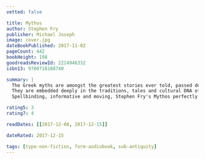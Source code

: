 ```yaml
---
vetted: false

title: Mythos
author: Stephen Fry
publisher: Michael Joseph
image: cover.jpg
dateBookPublished: 2017-11-02
pageCount: 442
bookHeight: 198
goodreadsReviewId: 2214946332
isbn13: 9780718188740

summary: |
  The Greek myths are amongst the greatest stories ever told, passed down through millennia and inspiring writers and artists as varied as Shakespeare, Michelangelo, James Joyce and Walt Disney.
  They are embedded deeply in the traditions, tales and cultural DNA of the West. You'll fall in love with Zeus, marvel at the birth of Athena, wince at Cronus and Gaia's revenge on Ouranos, weep with King Midas and hunt with the beautiful and ferocious Artemis.
  Spellbinding, informative and moving, Stephen Fry's Mythos perfectly captures these stories for the modern age - in all their rich and deeply human relevance.

rating5: 3
rating7: 4

readDates: [[2017-12-08, 2017-12-15]]

dateRated: 2017-12-15

tags: [type-non-fiction, form-audiobook, sub-antiquity]
---
```

